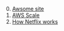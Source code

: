 0. [Awsome site](https://newsletter.systemdesign.one/)
1. [AWS Scale](https://newsletter.systemdesign.one/p/aws-scale)
2. [How Netflix works](https://newsletter.systemdesign.one/p/how-does-netflix-work)
